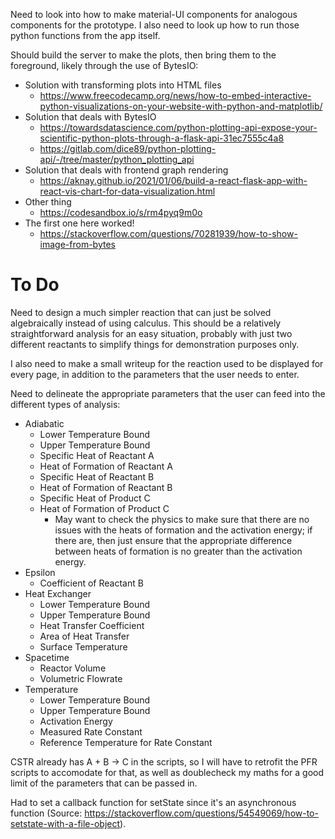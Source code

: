 
Need to look into how to make material-UI components for analogous components for the prototype.  I also need to look up how to run those python functions from the app itself.

Should build the server to make the plots, then bring them to the foreground, likely through the use of BytesIO:
- Solution with transforming plots into HTML files
    - https://www.freecodecamp.org/news/how-to-embed-interactive-python-visualizations-on-your-website-with-python-and-matplotlib/
- Solution that deals with BytesIO
    - https://towardsdatascience.com/python-plotting-api-expose-your-scientific-python-plots-through-a-flask-api-31ec7555c4a8
    - https://gitlab.com/dice89/python-plotting-api/-/tree/master/python_plotting_api
- Solution that deals with frontend graph rendering
    - https://aknay.github.io/2021/01/06/build-a-react-flask-app-with-react-vis-chart-for-data-visualization.html
- Other thing
    - https://codesandbox.io/s/rm4pyq9m0o
- The first one here worked!
    - https://stackoverflow.com/questions/70281939/how-to-show-image-from-bytes

# To Do
Need to design a much simpler reaction that can just be solved algebraically instead of using calculus.  This should be a relatively straightforward analysis for an easy situation, probably with just two different reactants to simplify things for demonstration purposes only.

I also need to make a small writeup for the reaction used to be displayed for every page, in addition to the parameters that the user needs to enter. 

Need to delineate the appropriate parameters that the user can feed into the different types of analysis:
- Adiabatic
    - Lower Temperature Bound
    - Upper Temperature Bound
    - Specific Heat of Reactant A
    - Heat of Formation of Reactant A
    - Specific Heat of Reactant B
    - Heat of Formation of Reactant B
    - Specific Heat of Product C
    - Heat of Formation of Product C
        - May want to check the physics to make sure that there are no issues with the heats of formation and the activation energy; if there are, then just ensure that the appropriate difference between heats of formation is no greater than the activation energy.
- Epsilon
    - Coefficient of Reactant B
- Heat Exchanger
    - Lower Temperature Bound
    - Upper Temperature Bound
    - Heat Transfer Coefficient
    - Area of Heat Transfer
    - Surface Temperature
- Spacetime
    - Reactor Volume
    - Volumetric Flowrate
- Temperature
    - Lower Temperature Bound
    - Upper Temperature Bound
    - Activation Energy
    - Measured Rate Constant
    - Reference Temperature for Rate Constant

CSTR already has A + B -> C in the scripts, so I will have to retrofit the PFR scripts to accomodate for that, as well as doublecheck my maths for a good limit of the parameters that can be passed in.

Had to set a callback function for setState since it's an asynchronous function (Source: https://stackoverflow.com/questions/54549069/how-to-setstate-with-a-file-object).